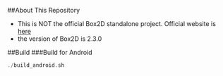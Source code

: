 ##About This Repository
- This is NOT the official Box2D standalone project. Official website
  is [here](http://box2d.org/downloads/)
- the version of Box2D is 2.3.0


##Build
###Build for Android
```cpp
./build_android.sh
```
